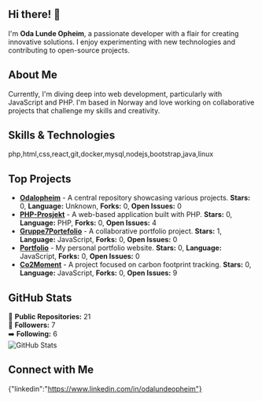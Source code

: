 ## Hi there! 👋

I'm **Oda Lunde Opheim**, a passionate developer with a flair for creating innovative solutions. I enjoy experimenting with new technologies and contributing to open-source projects.

## About Me

Currently, I'm diving deep into web development, particularly with JavaScript and PHP. I'm based in Norway and love working on collaborative projects that challenge my skills and creativity.

## Skills & Technologies

php,html,css,react,git,docker,mysql,nodejs,bootstrap,java,linux

## Top Projects

- [**Odalopheim**](https://github.com/Odalopheim/Odalopheim) - A central repository showcasing various projects. **Stars:** 0, **Language:** Unknown, **Forks:** 0, **Open Issues:** 0
- [**PHP-Prosjekt**](https://github.com/Odalopheim/PHP-Prosjekt) - A web-based application built with PHP. **Stars:** 0, **Language:** PHP, **Forks:** 0, **Open Issues:** 4
- [**Gruppe7Portefolio**](https://github.com/Odalopheim/Gruppe7Portefolio) - A collaborative portfolio project. **Stars:** 1, **Language:** JavaScript, **Forks:** 0, **Open Issues:** 0
- [**Portfolio**](https://github.com/Odalopheim/Portfolio) - My personal portfolio website. **Stars:** 0, **Language:** JavaScript, **Forks:** 0, **Open Issues:** 0
- [**Co2Moment**](https://github.com/Odalopheim/Co2Moment) - A project focused on carbon footprint tracking. **Stars:** 0, **Language:** JavaScript, **Forks:** 0, **Open Issues:** 9

## GitHub Stats

🌟 **Public Repositories:** 21  
👥 **Followers:** 7  
➡️ **Following:** 6  
![GitHub Stats](https://github-readme-stats.vercel.app/api?username=Odalopheim&show_icons=true&theme=radical)

## Connect with Me

{"linkedin":"https://www.linkedin.com/in/odalundeopheim"}
